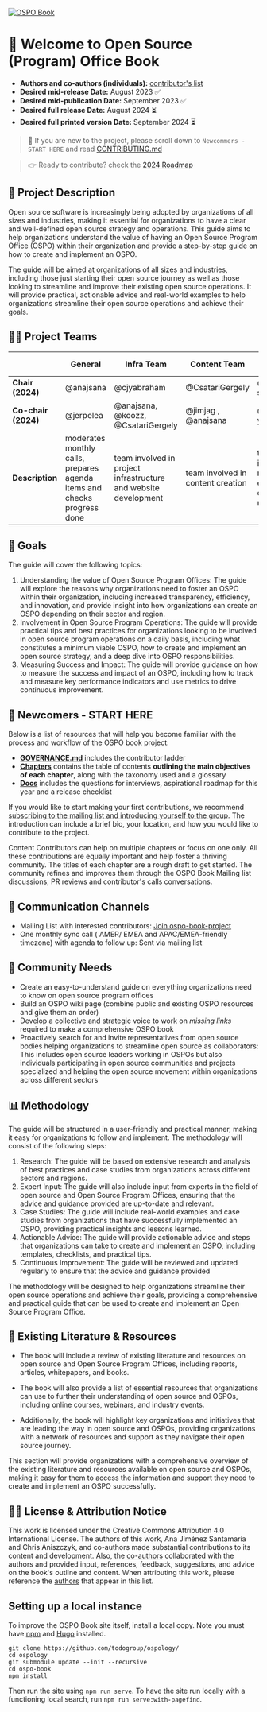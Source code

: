 
<a href="https://ospobook.todogroup.org/"><img src="https://img.shields.io/badge/OSPO%20Book-Website-dark green?labelColor=3E9492&style=flat" alt="OSPO Book"/></a>

# 👋 Welcome to Open Source (Program) Office Book

* **Authors and co-authors (individuals):** [contributor's list](AUTHORS.md)
* **Desired mid-release Date:** August 2023 ✅
* **Desired mid-publication Date:** September 2023 ✅
* **Desired full release Date:** August 2024 ⏳
* **Desired full printed version Date:** September 2024 ⏳


> 🐣 If you are new to the project, please scroll down to `Newcommers - START HERE` and read [CONTRIBUTING.md](ospo-book/CONTRIBUTING.md)


> 👉 Ready to contribute? check the [2024 Roadmap](https://todogroup.org/blog/ospo-book-2024-roadmap/)

## 🧩 Project Description

Open source software is increasingly being adopted by organizations of all sizes and industries, making it essential for organizations to have a clear and well-defined open source strategy and operations. This guide aims to help organizations understand the value of having an Open Source Program Office (OSPO) within their organization and provide a step-by-step guide on how to create and implement an OSPO.

The guide will be aimed at organizations of all sizes and industries, including those just starting their open source journey as well as those looking to streamline and improve their existing open source operations. It will provide practical, actionable advice and real-world examples to help organizations streamline their open source operations and achieve their goals.
## 🙋‍♀️ Project Teams

|      | General   | Infra Team       | Content Team         | Review Team                 |
|-----------|-----------|------------------|------------------|-----------------------------|
| **Chair (2024)** | @anajsana    | @cjyabraham  |    @CsatariGergely                   | @alice-sowerby
| **Co-chair (2024)** | @jerpelea           | @anajsana, @koozz, @CsatariGergely            | @jimjag , @anajsana                        | @zhiqiang-yu 
| **Description** | moderates monthly calls, prepares agenda items and checks progress done | team involved in project infrastructure and website development | team involved in content creation | team involved in reviewing existing content and references |


## 🎯 Goals

The guide will cover the following topics:

1. Understanding the value of Open Source Program Offices: The guide will explore the reasons why organizations need to foster an OSPO within their organization, including increased transparency, efficiency, and innovation, and provide insight into how organizations can create an OSPO depending on their sector and region.
2. Involvement in Open Source Program Operations: The guide will provide practical tips and best practices for organizations looking to be involved in open source program operations on a daily basis, including what constitutes a minimum viable OSPO, how to create and implement an open source strategy, and a deep dive into OSPO responsibilities.
3. Measuring Success and Impact: The guide will provide guidance on how to measure the success and impact of an OSPO, including how to track and measure key performance indicators and use metrics to drive continuous improvement.


## 🐣 Newcomers - START HERE

Below is a list of resources that will help you become familiar with the process and workflow of the OSPO book project:

- **[GOVERNANCE.md](ospo-book/GOVERNANCE.md)** includes the contributor ladder
- **[Chapters](ospo-book/chapters)** contains the table of contents **outlining the main objectives of each chapter**, along with the taxonomy used and a glossary
- **[Docs](ospo-book/docs)** includes the questions for interviews, aspirational roadmap for this year and a release checklist

If you would like to start making your first contributions, we recommend [subscribing to the mailing list and introducing yourself to the group](https://lists.todogroup.org/g/ospo-book-project). The introduction can include a brief bio, your location, and how you would like to contribute to the project.

Content Contributors can help on multiple chapters or focus on one only. All these contributions are equally important and help foster a thriving community. The titles of each chapter are a rough draft to get started. The community refines and improves them through the OSPO Book Mailing list discussions, PR reviews and contributor's calls conversations.

## 💬 Communication Channels

* Mailing List with interested contributors: [Join ospo-book-project](https://lists.todogroup.org/g/ospo-book-project)
* One monthly sync call ( AMER/ EMEA and APAC/EMEA-friendly timezone) with agenda to follow up: Sent via mailing list

## 💚 Community Needs

- Create an easy-to-understand guide on everything organizations need to know on open source program offices
- Build an OSPO wiki page (combine public and existing OSPO resources and give them an order)
- Develop a collective and strategic voice to work on *missing links* required to make a comprehensive OSPO book
- Proactively search for and invite representatives from open source bodies helping organizations to streamline open source as collaborators: This includes open source leaders working in OSPOs but also individuals participating in open source communities and projects specialized and helping the open source movement within organizations across different sectors

## 📊 Methodology

The guide will be structured in a user-friendly and practical manner, making it easy for organizations to follow and implement. The methodology will consist of the following steps:

1. Research: The guide will be based on extensive research and analysis of best practices and case studies from organizations across different sectors and regions.
2. Expert Input: The guide will also include input from experts in the field of open source and Open Source Program Offices, ensuring that the advice and guidance provided are up-to-date and relevant.
3. Case Studies: The guide will include real-world examples and case studies from organizations that have successfully implemented an OSPO, providing practical insights and lessons learned.
4. Actionable Advice: The guide will provide actionable advice and steps that organizations can take to create and implement an OSPO, including templates, checklists, and practical tips.
5. Continuous Improvement: The guide will be reviewed and updated regularly to ensure that the advice and guidance provided

The methodology will be designed to help organizations streamline their open source operations and achieve their goals, providing a comprehensive and practical guide that can be used to create and implement an Open Source Program Office.

## 📖 Existing Literature & Resources


* The book will include a review of existing literature and resources on open source and Open Source Program Offices, including reports, articles, whitepapers, and books.

* The book will also provide a list of essential resources that organizations can use to further their understanding of open source and OSPOs, including online courses, webinars, and industry events.

* Additionally, the book will highlight key organizations and initiatives that are leading the way in open source and OSPOs, providing organizations with a network of resources and support as they navigate their open source journey.

This section will provide organizations with a comprehensive overview of the existing literature and resources available on open source and OSPOs, making it easy for them to access the information and support they need to create and implement an OSPO successfully.

## 👩‍⚖️ License & Attribution Notice

This work is licensed under the Creative Commons Attribution 4.0 International License. The authors of this work, Ana Jiménez Santamaría and Chris Aniszczyk, and co-authors made substantial contributions to its content and development. Also, the [co-authors](AUTHORS.md) collaborated with the authors and provided input, references, feedback, suggestions, and advice on the book's outline and content. When attributing this work, please reference the [authors](AUTHORS.md) that appear in this list.

## Setting up a local instance

To improve the OSPO Book site itself, install a local copy. Note you must have [npm](https://www.npmjs.com/) and [Hugo](https://gohugo.io/) installed.

```
git clone https://github.com/todogroup/ospology/
cd ospology
git submodule update --init --recursive
cd ospo-book
npm install
```

Then run the site using `npm run serve`. To have the site run locally with a functioning local search, run `npm run serve:with-pagefind`.
